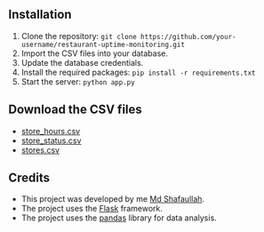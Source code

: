 ## Installation

1. Clone the repository: `git clone https://github.com/your-username/restaurant-uptime-monitoring.git`
2. Import the CSV files into your database.
3. Update the database credentials.
4. Install the required packages: `pip install -r requirements.txt`
5. Start the server: `python app.py`

## Download the CSV files

- [store_hours.csv](https://drive.google.com/file/d/1XgrdjAcxu7DJarcWFiqDb2b0iNRYtYmE/view?usp=share_link)
- [store_status.csv](https://drive.google.com/file/d/1qPIov1LkuoVAjI_L4OM3f6HaMJoP2Wls/view?usp=share_link)
- [stores.csv](https://drive.google.com/file/d/1uMdSAXgVUow_lA-VQoTulA1F_d3bk8fd/view?usp=share_link)

## Credits

- This project was developed by me [Md Shafaullah](https://github.com/shafa45).
- The project uses the [Flask](https://flask.palletsprojects.com/) framework.
- The project uses the [pandas](https://pandas.pydata.org/) library for data analysis.
